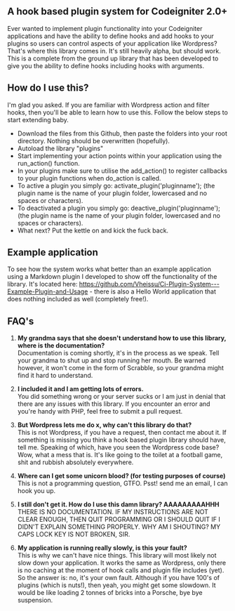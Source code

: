 ## A hook based plugin system for Codeigniter 2.0+

Ever wanted to implement plugin functionality into your Codeigniter applications and have the ability to define hooks and add hooks to your plugins so users can control aspects of your application like Wordpress? That's where this library comes in. It's still heavily alpha, but should work. This is a complete from the ground up library that has been developed to give you the ability to define hooks including hooks with arguments.

## How do I use this?

I'm glad you asked. If you are familiar with Wordpress action and filter hooks, then you'll be able to learn how to use this. Follow the below steps to start extending baby.

* Download the files from this Github, then paste the folders into your root directory. Nothing should be overwritten (hopefully).
* Autoload the library "plugins"
* Start implementing your action points within your application using the run_action() function.
* In your plugins make sure to utilise the add_action() to register callbacks to your plugin functions when do_action is called.
* To active a plugin you simply go: activate_plugin('pluginname'); (the plugin name is the name of your plugin folder, lowercased and no spaces or characters).
* To deactivated a plugin you simply go: deactive_plugin('pluginname'); (the plugin name is the name of your plugin folder, lowercased and no spaces or characters).
* What next? Put the kettle on and kick the fuck back.

## Example application  
To see how the system works what better than an example application using a Markdown plugin I developed to show off the functionality of the library. It's located here: https://github.com/Vheissu/Ci-Plugin-System---Example-Plugin-and-Usage - there is also a Hello World application that does nothing included as well (completely free!).

## FAQ's

1. **My grandma says that she doesn't understand how to use this library, where is the documentation?**  
Documentation is coming shortly, it's in the process as we speak. Tell your grandma to shut up and stop running her mouth. Be warned however, it won't come in the form of Scrabble, so your grandma might find it hard to understand.

2. **I included it and I am getting lots of errors.**  
You did something wrong or your server sucks or I am just in denial that there are any issues with this library. If you encounter an error and you're handy with PHP, feel free to submit a pull request.

3. **But Wordpress lets me do x, why can't this library do that?**  
This is not Wordpress, if you have a request, then contact me about it. If something is missing you think a hook based plugin library should have, tell me. Speaking of which, have you seen the Wordpress code base? Wow, what a mess that is. It's like going to the toilet at a football game, shit and rubbish absolutely everywhere.

4. **Where can I get some unicorn blood? (for testing purposes of course)**  
This is not a programming question, GTFO. Psst! send me an email, I can hook you up.

5. **I still don't get it. How do I use this damn library? AAAAAAAAAHHH**  
THERE IS NO DOCUMENTATION. IF MY INSTRUCTIONS ARE NOT CLEAR ENOUGH, THEN QUIT PROGRAMMING OR I SHOULD QUIT IF I DIDN'T EXPLAIN SOMETHING PROPERLY. WHY AM I SHOUTING? MY CAPS LOCK KEY IS NOT BROKEN, SIR.

6. **My application is running really slowly, is this your fault?**  
This is why we can't have nice things. This library will most likely not slow down your application. It works the same as Wordpress, only there is no caching at the moment of hook calls and plugin file includes (yet). So the answer is: no, it's your own fault. Although if you have 100's of plugins (which is nuts!), then yeah, you might get some slowdown. It would be like loading 2 tonnes of bricks into a Porsche, bye bye suspension.